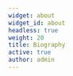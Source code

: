 ```yaml
---
widget: about
widget_id: about
headless: true
weight: 20
title: Biography
active: true
author: admin
---
```

